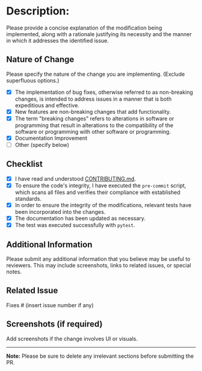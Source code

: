 # Description:

Please provide a concise explanation of the modification being implemented, along with a rationale justifying its necessity and the manner in which it addresses the identified issue.

## Nature of Change

Please specify the nature of the change you are implementing. (Exclude superfluous options.)

- [x] The implementation of bug fixes, otherwise referred to as non-breaking changes, is intended to address issues in a manner that is both expeditious and effective.
- [x] New features are non-breaking changes that add functionality.
- [x] The term "breaking changes" refers to alterations in software or programming that result in alterations to the compatibility of the software or programming with other software or programming.
- [x] Documentation Improvement
- [ ] Other (specify below)

## Checklist

- [x] I have read and understood [CONTRIBUTING.md](CONTRIBUTING.md).
- [x] To ensure the code's integrity, I have executed the `pre-commit` script, which scans all files and verifies their compliance with established standards.
- [x] In order to ensure the integrity of the modifications, relevant tests have been incorporated into the changes.
- [x] The documentation has been updated as necessary.
- [x] The test was executed successfully with `pytest`.

## Additional Information

Please submit any additional information that you believe may be useful to reviewers. This may include screenshots, links to related issues, or special notes.

## Related Issue

Fixes # (insert issue number if any)

## Screenshots (if required)

Add screenshots if the change involves UI or visuals.

---

**Note:** Please be sure to delete any irrelevant sections before submitting the PR.
